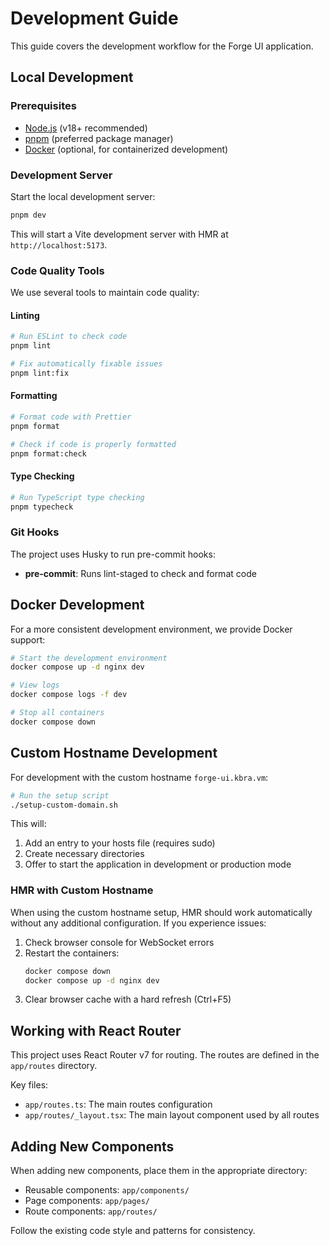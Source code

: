 # Development Guide

This guide covers the development workflow for the Forge UI application.

## Local Development

### Prerequisites

- [Node.js](https://nodejs.org/) (v18+ recommended)
- [pnpm](https://pnpm.io/) (preferred package manager)
- [Docker](https://www.docker.com/) (optional, for containerized development)

### Development Server

Start the local development server:

```bash
pnpm dev
```

This will start a Vite development server with HMR at `http://localhost:5173`.

### Code Quality Tools

We use several tools to maintain code quality:

#### Linting

```bash
# Run ESLint to check code
pnpm lint

# Fix automatically fixable issues
pnpm lint:fix
```

#### Formatting

```bash
# Format code with Prettier
pnpm format

# Check if code is properly formatted
pnpm format:check
```

#### Type Checking

```bash
# Run TypeScript type checking
pnpm typecheck
```

### Git Hooks

The project uses Husky to run pre-commit hooks:

- **pre-commit**: Runs lint-staged to check and format code

## Docker Development

For a more consistent development environment, we provide Docker support:

```bash
# Start the development environment
docker compose up -d nginx dev

# View logs
docker compose logs -f dev

# Stop all containers
docker compose down
```

## Custom Hostname Development

For development with the custom hostname `forge-ui.kbra.vm`:

```bash
# Run the setup script
./setup-custom-domain.sh
```

This will:

1. Add an entry to your hosts file (requires sudo)
2. Create necessary directories
3. Offer to start the application in development or production mode

### HMR with Custom Hostname

When using the custom hostname setup, HMR should work automatically without any additional configuration. If you experience issues:

1. Check browser console for WebSocket errors
2. Restart the containers:
   ```bash
   docker compose down
   docker compose up -d nginx dev
   ```
3. Clear browser cache with a hard refresh (Ctrl+F5)

## Working with React Router

This project uses React Router v7 for routing. The routes are defined in the `app/routes` directory.

Key files:

- `app/routes.ts`: The main routes configuration
- `app/routes/_layout.tsx`: The main layout component used by all routes

## Adding New Components

When adding new components, place them in the appropriate directory:

- Reusable components: `app/components/`
- Page components: `app/pages/`
- Route components: `app/routes/`

Follow the existing code style and patterns for consistency.
